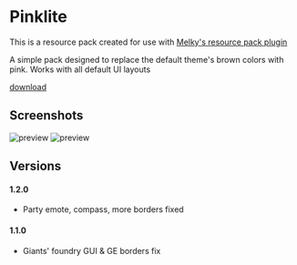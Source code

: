 # Pinklite
This is a resource pack created for use with [Melky's resource pack plugin](https://github.com/melkypie/resource-packs)

A simple pack designed to replace the default theme's brown colors with pink.
Works with all default UI layouts

[download](https://github.com/Airships01/resource-packs/archive/refs/heads/pack-pinklite.zip)

## Screenshots
![preview](https://i.ibb.co/1rYRcGy/2023-01-19-18-47-02.png)
![preview](https://i.ibb.co/Wstcx2w/2023-01-19-18-45-21.png)

## Versions

#### 1.2.0
* Party emote, compass, more borders fixed

#### 1.1.0
* Giants' foundry GUI & GE borders fix
